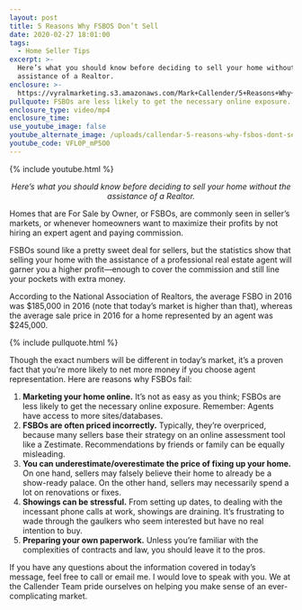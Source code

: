 ```yaml
---
layout: post
title: 5 Reasons Why FSBOS Don’t Sell
date: 2020-02-27 18:01:00
tags:
  - Home Seller Tips
excerpt: >-
  Here’s what you should know before deciding to sell your home without the
  assistance of a Realtor.
enclosure: >-
  https://vyralmarketing.s3.amazonaws.com/Mark+Callender/5+Reasons+Why+FSBOS+Dont+Sell.mp4
pullquote: FSBOs are less likely to get the necessary online exposure.
enclosure_type: video/mp4
enclosure_time:
use_youtube_image: false
youtube_alternate_image: /uploads/callendar-5-reasons-why-fsbos-dont-sell-youtube.jpg
youtube_code: VFL0P_mP5O0
---
```


{% include youtube.html %}

<p style="text-align:center;"><em>Here’s what you should know before deciding to sell your home without the assistance of a Realtor.</em></p>

Homes that are For Sale by Owner, or FSBOs, are commonly seen in seller’s markets, or whenever homeowners want to maximize their profits by not hiring an expert agent and paying commission.&nbsp;

FSBOs sound like a pretty sweet deal for sellers, but the statistics show that selling your home with the assistance of a professional real estate agent will garner you a higher profit—enough to cover the commission and still line your pockets with extra money.&nbsp;

According to the National Association of Realtors, the average FSBO in 2016 was $185,000 in 2016 (note that today’s market is higher than that), whereas the average sale price in 2016 for a home represented by an agent was $245,000.&nbsp;

{% include pullquote.html %}

Though the exact numbers will be different in today’s market, it’s a proven fact that you’re more likely to net more money if you choose agent representation. Here are reasons why FSBOs fail:

1. **Marketing your home online.** It’s not as easy as you think; FSBOs are less likely to get the necessary online exposure. Remember: Agents have access to more sites/databases.&nbsp;
2. **FSBOs are often priced incorrectly.** Typically, they’re overpriced, because many sellers base their strategy on an online assessment tool like a Zestimate. Recommendations by friends or family can be equally misleading.&nbsp;
3. **You can underestimate/overestimate the price of fixing up your home.** On one hand, sellers may falsely believe their home to already be a show-ready palace. On the other hand, sellers may necessarily spend a lot on renovations or fixes.&nbsp;
4. **Showings can be stressful.** From setting up dates, to dealing with the incessant phone calls at work, showings are draining. It’s frustrating to wade through the gaulkers who seem interested but have no real intention to buy.&nbsp;
5. **Preparing your own paperwork.** Unless you’re familiar with the complexities of contracts and law, you should leave it to the pros.&nbsp;

If you have any questions about the information covered in today’s message, feel free to call or email me. I would love to speak with you. We at the Callender Team pride ourselves on helping you make sense of an ever-complicating market.